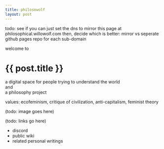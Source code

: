 ```yaml
---
title: philosowolf
layout: post
---
```


todo: see if you can just set the dns to mirror this page at philosophical.willowolf.com
then, decide which is better: mirror vs seperate github pages repo for each sub-domain

welcome
to
# {{ post.title }}

a digital space for people trying to understand the world  
and    
a philosophy project  

values: ecofeminism, critique of civilization, anti-capitalism, feminist theory

(todo: image goes here)

(todo: links go here)
  - discord
  - public wiki
  - related personal writings
  
